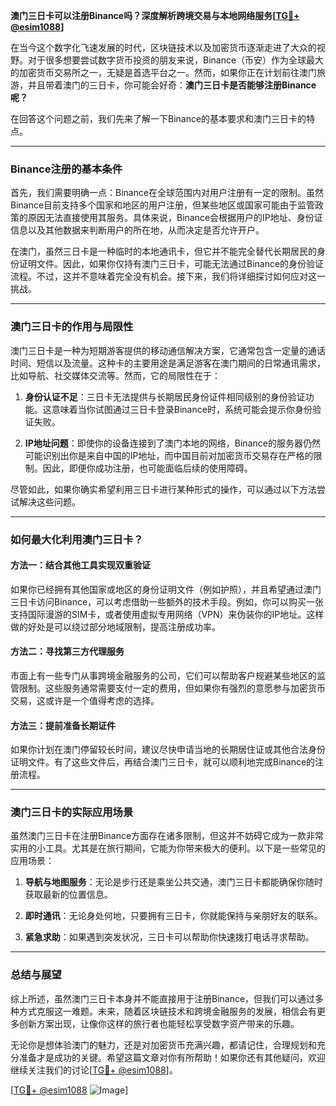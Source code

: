 **澳门三日卡可以注册Binance吗？深度解析跨境交易与本地网络服务[[TG💪+ @esim1088](https://t.me/s/esim1088)]**

在当今这个数字化飞速发展的时代，区块链技术以及加密货币逐渐走进了大众的视野。对于很多想要尝试数字货币投资的朋友来说，Binance（币安）作为全球最大的加密货币交易所之一，无疑是首选平台之一。然而，如果你正在计划前往澳门旅游，并且带着澳门的三日卡，你可能会好奇：**澳门三日卡是否能够注册Binance呢？**

在回答这个问题之前，我们先来了解一下Binance的基本要求和澳门三日卡的特点。

---

### Binance注册的基本条件

首先，我们需要明确一点：Binance在全球范围内对用户注册有一定的限制。虽然Binance目前支持多个国家和地区的用户注册，但某些地区或国家可能由于监管政策的原因无法直接使用其服务。具体来说，Binance会根据用户的IP地址、身份证信息以及其他数据来判断用户的所在地，从而决定是否允许开户。

在澳门，虽然三日卡是一种临时的本地通讯卡，但它并不能完全替代长期居民的身份证明文件。因此，如果你仅持有澳门三日卡，可能无法通过Binance的身份验证流程。不过，这并不意味着完全没有机会。接下来，我们将详细探讨如何应对这一挑战。

---

### 澳门三日卡的作用与局限性

澳门三日卡是一种为短期游客提供的移动通信解决方案，它通常包含一定量的通话时间、短信以及流量。这种卡的主要用途是满足游客在澳门期间的日常通讯需求，比如导航、社交媒体交流等。然而，它的局限性在于：

1. **身份认证不足**：三日卡无法提供与长期居民身份证件相同级别的身份验证功能。这意味着当你试图通过三日卡登录Binance时，系统可能会提示你身份验证失败。
   
2. **IP地址问题**：即使你的设备连接到了澳门本地的网络，Binance的服务器仍然可能识别出你是来自中国的IP地址，而中国目前对加密货币交易存在严格的限制。因此，即便你成功注册，也可能面临后续的使用障碍。

尽管如此，如果你确实希望利用三日卡进行某种形式的操作，可以通过以下方法尝试解决这些问题。

---

### 如何最大化利用澳门三日卡？

#### 方法一：结合其他工具实现双重验证
如果你已经拥有其他国家或地区的身份证明文件（例如护照），并且希望通过澳门三日卡访问Binance，可以考虑借助一些额外的技术手段。例如，你可以购买一张支持国际漫游的SIM卡，或者使用虚拟专用网络（VPN）来伪装你的IP地址。这样做的好处是可以绕过部分地域限制，提高注册成功率。

#### 方法二：寻找第三方代理服务
市面上有一些专门从事跨境金融服务的公司，它们可以帮助客户规避某些地区的监管限制。这些服务通常需要支付一定的费用，但如果你有强烈的意愿参与加密货币交易，这或许是一个值得考虑的选择。

#### 方法三：提前准备长期证件
如果你计划在澳门停留较长时间，建议尽快申请当地的长期居住证或其他合法身份证明文件。有了这些文件后，再结合澳门三日卡，就可以顺利地完成Binance的注册流程。

---

### 澳门三日卡的实际应用场景

虽然澳门三日卡在注册Binance方面存在诸多限制，但这并不妨碍它成为一款非常实用的小工具。尤其是在旅行期间，它能为你带来极大的便利。以下是一些常见的应用场景：

1. **导航与地图服务**：无论是步行还是乘坐公共交通，澳门三日卡都能确保你随时获取最新的位置信息。
   
2. **即时通讯**：无论身处何地，只要拥有三日卡，你就能保持与亲朋好友的联系。

3. **紧急求助**：如果遇到突发状况，三日卡可以帮助你快速拨打电话寻求帮助。

---

### 总结与展望

综上所述，虽然澳门三日卡本身并不能直接用于注册Binance，但我们可以通过多种方式克服这一难题。未来，随着区块链技术和跨境金融服务的发展，相信会有更多创新方案出现，让像你这样的旅行者也能轻松享受数字资产带来的乐趣。

无论你是想体验澳门的魅力，还是对加密货币充满兴趣，都请记住，合理规划和充分准备才是成功的关键。希望这篇文章对你有所帮助！如果你还有其他疑问，欢迎继续关注我们的讨论[[TG💪+ @esim1088](https://t.me/s/esim1088)]。

[[TG💪+ @esim1088](https://t.me/s/esim1088) ![Image](https://i.postimg.cc/4NQfJmqS/Snipaste-2025-05-13-00-14-12.png)]